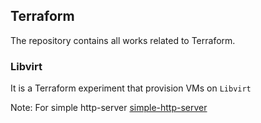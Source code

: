 ## Terraform
The repository contains all works related to Terraform.


### Libvirt
It is a Terraform experiment  that provision VMs on ```Libvirt```

Note: For simple http-server [simple-http-server](https://github.com/TheWaWaR/simple-http-server)